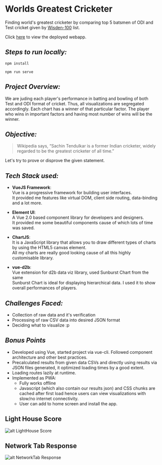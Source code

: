 # Worlds Greatest Cricketer
Finding world's greatest cricketer by comparing top 5 batsmen of ODI and Test cricket
 given by [Wisden-100](https://en.wikipedia.org/wiki/Wisden_100#Top_5_Test_batsmen) list.
 
Click [here](https://worlds-greatest-cricketer.firebaseapp.com/) to view the deployed webapp.

## ***Steps to run locally:***
```
npm install

npm run serve

```
## ***Project Overview:***
We are juding each player's performance in batting and bowling of both Test and ODI format of cricket.
Thus, all visualizations are segregated accordingly.  Each chart has a winner of that particular 
factor. The player who wins in important factors and having most number of wins will be the winner.

## ***Objective:***
> Wikipedia says, “Sachin Tendulkar is a former Indian cricketer, widely regarded to be the
greatest cricketer of all time.”

Let's try to prove or disprove the given statement.

## ***Tech Stack used:***
- <b>VueJS Framework</b>: <br/>
Vue is a progressive framework for building user interfaces. <br/>
It provided me features like virtual DOM, client side routing, data-binding and a lot more.

- <b>Element UI</b>: <br/>
 A Vue 2.0 based component library for developers and designers. <br/>
 It provided me some beautiful components cause of which lots of time was saved.

- <b>ChartJS</b>: <br/> 
It is a JavaScript library that allows you to draw different types of charts by using the HTML5 canvas element. <br/>
All my charts are really good looking cause of all this highly customisable library.

- <b>vue-d2b</b>: <br/> 
Vue extension for d2b data viz library, used Sunburst Chart from the same <br/>
Sunburst Chart is ideal for displaying hierarchical data. I used it to show overall performances of players.

## ***Challenges Faced:***
 * Collection of raw data and it's verification
 * Processing of raw CSV data into desired JSON format
 * Deciding what to visualize :p

## ***Bonus Points***
 * Developed using Vue, started project via vue-cli. Followed component architecture and other best practices.
 * Precalculated results from given data CSVs and directly using results via JSON files generated, it optimized loading times by a good extent.
 * Loading routes lazily at runtime.
 * Implemented as PWA: 
    * Fully works offline
    * Javascript (which also contain our results json) and CSS chunks are cached after first load hence users can view visualizations with slow/no internet connectivity.
    * User can add to home screen and install the app.

## Light House Score

![alt LightHouse Score](https://dhruv10.github.io/images/lighthouse_score.png)

## Network Tab Response

![alt NetworkTab Response](https://dhruv10.github.io/images/network_response_ss.png)